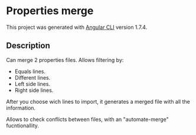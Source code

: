 # Properties merge

This project was generated with [Angular CLI](https://github.com/angular/angular-cli) version 1.7.4.

## Description

Can merge 2 properties files. Allows filtering by:
 - Equals lines.
 - Different lines.
 - Left side lines.
 - Right side lines.

After you choose wich lines to import, it generates a merged file with all the information.

Allows to check conflicts between files, with an "automate-merge" fucntionallity.